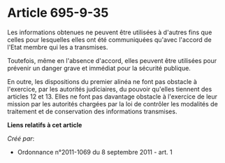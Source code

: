 # Article 695-9-35

Les informations obtenues ne peuvent être utilisées à d'autres fins que celles pour lesquelles elles ont été communiquées
qu'avec l'accord de l'Etat membre qui les a transmises. 

Toutefois, même en l'absence d'accord, elles peuvent être utilisées pour prévenir un danger grave et immédiat pour la
sécurité publique. 

En outre, les dispositions du premier alinéa ne font pas obstacle à l'exercice, par les autorités judiciaires, du pouvoir
qu'elles tiennent des articles 12 et 13. Elles ne font pas davantage obstacle à l'exercice de leur mission par les autorités
chargées par la loi de contrôler les modalités de traitement et de conservation des informations transmises.

**Liens relatifs à cet article**

_Créé par_:

  - Ordonnance n°2011-1069 du 8 septembre 2011 - art. 1
